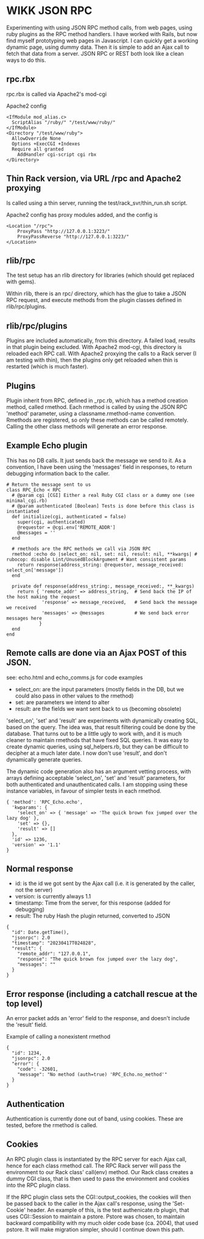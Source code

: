 # WIKK JSON RPC

Experimenting with using JSON RPC method calls, from web pages, using ruby plugins as the RPC method handlers. I have worked with Rails, but now find myself prototyping web pages in Javascript. I can quickly get a working dynamic page, using dummy data. Then it is simple to add an Ajax call to fetch that data from a server.  JSON RPC or REST both look like a clean ways to do this.

## rpc.rbx

rpc.rbx is called via Apache2's mod-cgi

Apache2 config
```
<IfModule mod_alias.c>
  ScriptAlias "/ruby/" "/test/www/ruby/"
</IfModule>
<Directory "/test/www/ruby">
  AllowOverride None
  Options +ExecCGI +Indexes
  Require all granted
	AddHandler cgi-script cgi rbx
</Directory>
```

## Thin Rack version, via URL /rpc and Apache2 proxying

Is called using a thin server, running the test/rack_svr/thin_run.sh script.

Apache2 config has proxy modules added, and the config is
```
<Location "/rpc">
    ProxyPass "http://127.0.0.1:3223/"
    ProxyPassReverse "http://127.0.0.1:3223/"
</Location>
```

## rlib/rpc

The test setup has an rlib directory for libraries (which should get replaced with gems).

Within rlib, there is an rpc/ directory, which has the glue to take a JSON RPC request, and execute methods from the plugin classes defined in rlib/rpc/plugins.


## rlib/rpc/plugins

Plugins are included automatically, from this directory. A failed load, results in that plugin being excluded. With Apache2 mod-cgi, this directory is reloaded each RPC call.  With Apache2 proxying the calls to a Rack server (I am testing with thin), then the plugins only get reloaded when thin is restarted (which is much faster).

## Plugins

Plugin inherit from RPC, defined in _rpc.rb, which has a method creation method, called rmethod. Each rmethod is called by using the JSON RPC 'method' parameter, using a classname.rmethod-name convention. Rmethods are registered, so only these methods can be called remotely. Calling the other class methods will generate an error response.


## Example Echo plugin

This has no DB calls. It just sends back the message we send to it.  As a convention, I have been using the 'messages' field in responses, to return debugging information back to the caller.

```
# Return the message sent to us
class RPC_Echo < RPC
  # @param cgi [CGI] Either a real Ruby CGI class or a dummy one (see minimal_cgi.rb)
  # @param authenticated [Boolean] Tests is done before this class is instantiated
  def initialize(cgi, authenticated = false)
    super(cgi, authenticated)
    @requestor = @cgi.env['REMOTE_ADDR']
    @messages = ''
  end

  # rmethods are the RPC methods we call via JSON RPC
  rmethod :echo do |select_on: nil, set: nil, result: nil, **kwargs| # rubocop: disable Lint/UnusedBlockArgument # Want consistent params
    return response(address_string: @requestor, message_received: select_on['message'])
  end

  private def response(address_string:, message_received:, **_kwargs)
    return { 'remote_addr' => address_string,  # Send back the IP of the host making the request
             'response' => message_received,   # Send back the message we received
             'messages' => @messages           # We send back error messages here
            }
  end
end
```

## Remote calls are done via an Ajax POST of this JSON.
see: echo.html and echo_comms.js for code examples

* select_on: are the input parameters (mostly fields in the DB, but we could also pass in other values to the rmethod)
* set: are parameters we intend to alter
* result: are the fields we want sent back to us (becoming obsolete)

'select_on', 'set' and 'result' are experiments with dynamically creating SQL, based on the query. The idea was, that result filtering could be done by the database. That turns out to be a little ugly to work with, and it is much cleaner to maintain rmethods that have fixed SQL queries. It was easy to create dynamic queries, using sql_helpers.rb, but they can be difficult to decipher at a much later date. I now don't use 'result', and don't dynamically generate queries.

The dynamic code generation also has an argument vetting process, with arrays defining acceptable 'select_on', 'set' and 'result' parameters, for both authenticated and unauthenticated calls. I am stopping using these instance variables, in favour of simpler tests in each rmethod.


```
{ 'method': 'RPC_Echo.echo',
  'kwparams': {
    'select_on' => { 'message' => 'The quick brown fox jumped over the lazy dog' },
    'set' => {},
    'result' => []
  },
  'id' => 1236,
  'version' => '1.1'
}
```


## Normal response

* id: is the id we got sent by the Ajax call (i.e. it is generated by the caller, not the server)
* version: is currently always 1.1
* timestamp: Time from the server, for this response (added for debugging)
* result: The ruby Hash the plugin returned, converted to JSON

```
{
  "id": Date.getTime(),
  "jsonrpc": 2.0
  "timestamp": "20230417T024828",
  "result": {
    "remote_addr": "127.0.0.1",
    "response": "The quick brown fox jumped over the lazy dog",
    "messages": ""
  }
}
```

## Error response (including a catchall rescue at the top level)

An error packet adds an 'error' field to the response, and doesn't include the 'result' field.

Example of calling a nonexistent rmethod
```
{
  "id": 1234,
  "jsonrpc": 2.0
  "error": {
    "code": -32601,
    "message": "No method (auth=true) 'RPC_Echo.no_method'"
  }
}
```

## Authentication

Authentication is currently done out of band, using cookies. These are tested, before the rmethod is called.  

## Cookies

An RPC plugin class is instantiated by the RPC server for each Ajax call, hence for each class rmethod call. The RPC Rack server will pass the environment to our Rack class' call(env) method. Our Rack class creates a dummy CGI class, that is then used to pass the environment and cookies into the RPC plugin class.  

If the RPC plugin class sets the CGI::output_cookies, the cookies will then be passed back to the caller in the Ajax call's response, using the 'Set-Cookie' header.  An example of this, is the test authenicate.rb plugin, that uses CGI::Session to maintain a pstore. Pstore was chosen, to maintain backward compatibility with my much older code base (ca. 2004), that used pstore. It will make migration simpler, should I continue down this path.
